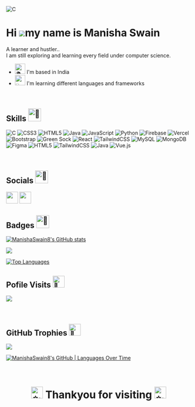 <img src="https://trisya.com/myimg/child/soft_devlop.gif"  alt="C" />


Hi ![](https://user-images.githubusercontent.com/18350557/176309783-0785949b-9127-417c-8b55-ab5a4333674e.gif)my name is Manisha Swain
=====================================================================================================================================

A learner and hustler..
<br/>
I am still exploring and learning every field under computer science.

* <picture> <source srcset="https://fonts.gstatic.com/s/e/notoemoji/latest/1f30d/512.webp" type="image/webp"> <img src="https://fonts.gstatic.com/s/e/notoemoji/latest/1f30d/512.gif" alt="🌍" width="28" height="28"></picture>  I'm based in India
* <picture><source srcset="https://fonts.gstatic.com/s/e/notoemoji/latest/1f4a1/512.webp" type="image/webp"><img src="https://fonts.gstatic.com/s/e/notoemoji/latest/1f4a1/512.gif" alt="💡" width="28" height="28"></picture>  I'm learning different languages and frameworks
<br/>

## Skills <picture> <source srcset="https://fonts.gstatic.com/s/e/notoemoji/latest/1f9be/512.webp" type="image/webp">  <img src="https://fonts.gstatic.com/s/e/notoemoji/latest/1f9be/512.gif" alt="🦾" width="35" height="35"></picture>
 

![C](https://img.shields.io/badge/c-%2300599C.svg?style=for-the-badge&logo=c&logoColor=white) ![CSS3](https://img.shields.io/badge/css3-%231572B6.svg?style=for-the-badge&logo=css3&logoColor=white) ![HTML5](https://img.shields.io/badge/html5-%23E34F26.svg?style=for-the-badge&logo=html5&logoColor=white) ![Java](https://img.shields.io/badge/java-%23ED8B00.svg?style=for-the-badge&logo=java&logoColor=white) ![JavaScript](https://img.shields.io/badge/javascript-%23323330.svg?style=for-the-badge&logo=javascript&logoColor=%23F7DF1E) ![Python](https://img.shields.io/badge/python-3670A0?style=for-the-badge&logo=python&logoColor=ffdd54) ![Firebase](https://img.shields.io/badge/firebase-%23039BE5.svg?style=for-the-badge&logo=firebase) ![Vercel](https://img.shields.io/badge/vercel-%23000000.svg?style=for-the-badge&logo=vercel&logoColor=white) ![Bootstrap](https://img.shields.io/badge/bootstrap-%23563D7C.svg?style=for-the-badge&logo=bootstrap&logoColor=white) ![Green Sock](https://img.shields.io/badge/green%20sock-88CE02?style=for-the-badge&logo=greensock&logoColor=white) ![React](https://img.shields.io/badge/react-%2320232a.svg?style=for-the-badge&logo=react&logoColor=%2361DAFB) ![TailwindCSS](https://img.shields.io/badge/tailwindcss-%2338B2AC.svg?style=for-the-badge&logo=tailwind-css&logoColor=white) ![MySQL](https://img.shields.io/badge/mysql-%2300f.svg?style=for-the-badge&logo=mysql&logoColor=white) ![MongoDB](https://img.shields.io/badge/MongoDB-%234ea94b.svg?style=for-the-badge&logo=mongodb&logoColor=white) 	![Figma](https://img.shields.io/badge/figma-%23F24E1E.svg?style=for-the-badge&logo=figma&logoColor=white) ![HTML5](https://img.shields.io/badge/html5-%23E34F26.svg?style=for-the-badge&logo=html5&logoColor=white) ![TailwindCSS](https://img.shields.io/badge/tailwindcss-%2338B2AC.svg?style=for-the-badge&logo=tailwind-css&logoColor=white) ![Java](https://img.shields.io/badge/java-%23ED8B00.svg?style=for-the-badge&logo=java&logoColor=white) ![Vue.js](https://img.shields.io/badge/vuejs-%2335495e.svg?style=for-the-badge&logo=vuedotjs&logoColor=%234FC08D)



<br/>

## Socials  <picture> <source srcset="https://fonts.gstatic.com/s/e/notoemoji/latest/1f43e/512.webp" type="image/webp"> <img src="https://fonts.gstatic.com/s/e/notoemoji/latest/1f43e/512.gif" alt="🐾" width="35" height="35"> </picture>


<p align="left"> <a href="https://www.github.com/ManishaSwain8" target="_blank" rel="noreferrer"><img src="https://raw.githubusercontent.com/danielcranney/readme-generator/main/public/icons/socials/github.svg" width="32" height="32" /></a> <a href="https://www.linkedin.com/in//manisha-swain-8a7a20209/" target="_blank" rel="noreferrer"><img src="https://raw.githubusercontent.com/danielcranney/readme-generator/main/public/icons/socials/linkedin.svg" width="32" height="32" /></a></p>


## Badges <picture> <source srcset="https://fonts.gstatic.com/s/e/notoemoji/latest/1f680/512.webp" type="image/webp"> <img src="https://fonts.gstatic.com/s/e/notoemoji/latest/1f680/512.gif" alt="🚀" width="35" height="35"> </picture>

<a href="http://www.github.com/ManishaSwain8"><img src="https://github-readme-stats.vercel.app/api?username=ManishaSwain8&show_icons=true&hide=&count_private=true&title_color=a855f7&text_color=14b8a6&icon_color=6366f1&bg_color=181824&hide_border=true&show_icons=true" alt="ManishaSwain8's GitHub stats" /></a>

<a href="http://www.github.com/ManishaSwain8"><img src="https://github-readme-streak-stats.herokuapp.com/?user=ManishaSwain8&stroke=14b8a6&background=181824&ring=a855f7&fire=a855f7&currStreakNum=14b8a6&currStreakLabel=a855f7&sideNums=14b8a6&sideLabels=14b8a6&dates=14b8a6&hide_border=true" /></a>

<a href="https://github.com/ManishaSwain8" align="left"><img src="https://github-readme-stats.vercel.app/api/top-langs/?username=ManishaSwain8&langs_count=10&title_color=a855f7&text_color=14b8a6&icon_color=6366f1&bg_color=181824&hide_border=true&locale=en&custom_title=Top%20%Languages" alt="Top Languages" /></a>
<br/>

## Pofile Visits <picture> <source srcset="https://fonts.gstatic.com/s/e/notoemoji/latest/1f440/512.webp" type="image/webp"> <img src="https://fonts.gstatic.com/s/e/notoemoji/latest/1f440/512.gif" alt="👀" width="32" height="32"> </picture>
  [![](https://visitcount.itsvg.in/api?id=ManishaSwain8&icon=5&color=6)](https://visitcount.itsvg.in)
  
  <br/>
  
## GitHub Trophies <picture>  <source srcset="https://fonts.gstatic.com/s/e/notoemoji/latest/1f3af/512.webp" type="image/webp">  <img src="https://fonts.gstatic.com/s/e/notoemoji/latest/1f3af/512.gif" alt="🎯" width="32" height="32"></picture>

![](https://github-profile-trophy.vercel.app/?username=ManishaSwain8&theme=monokai&no-frame=true&no-bg=true&margin-w=4)

[![ManishaSwain8's GitHub | Languages Over Time](https://stats.quine.sh/ManishaSwain8/languages-over-time?theme=dark)](https://quine.sh?utm_source=widgets&utm_campaign=ManishaSwain8)


<br/>

 <div align="center">
<h1><picture> <source srcset="https://fonts.gstatic.com/s/e/notoemoji/latest/2728/512.webp" type="image/webp">  <img src="https://fonts.gstatic.com/s/e/notoemoji/latest/2728/512.gif" alt="✨" width="32" height="32"> </picture>Thankyou for visiting <picture> <source srcset="https://fonts.gstatic.com/s/e/notoemoji/latest/2728/512.webp" type="image/webp">  <img src="https://fonts.gstatic.com/s/e/notoemoji/latest/2728/512.gif" alt="✨" width="32" height="32"></h1>
</div>
